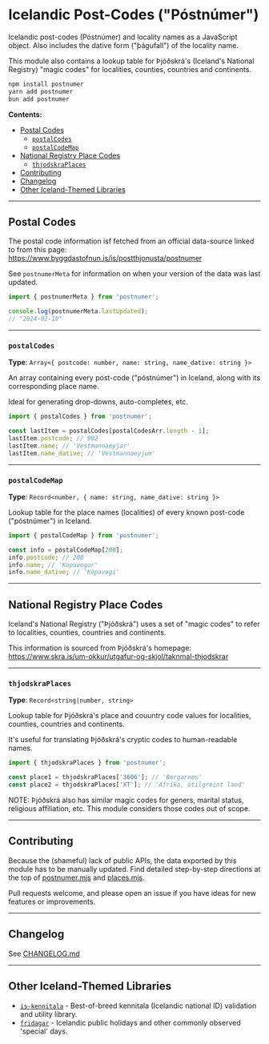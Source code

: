 # Icelandic Post-Codes ("Póstnúmer") <!-- omit from toc -->

Icelandic post-codes (Póstnúmer) and locality names as a JavaScript object.
Also includes the dative form ("þágufall") of the locality name.

This module also contains a lookup table for Þjóðskrá's (Iceland's National
Registry) "magic codes" for localities, counties, countries and continents.

```sh
npm install postnumer
yarn add postnumer
bun add postnumer
```

**Contents:**

<!-- prettier-ignore-start -->

- [Postal Codes](#postal-codes)
  - [`postalCodes`](#postalcodes)
  - [`postalCodeMap`](#postalcodemap)
- [National Registry Place Codes](#national-registry-place-codes)
  - [`thjodskraPlaces`](#thjodskraplaces)
- [Contributing](#contributing)
- [Changelog](#changelog)
- [Other Iceland-Themed Libraries](#other-iceland-themed-libraries)

<!-- prettier-ignore-end -->

---

## Postal Codes

The postal code information isf fetched from an official data-source linked to
from this page: <https://www.byggdastofnun.is/is/postthjonusta/postnumer>

See `postnumerMeta` for information on when your version of the data was last
updated.

```ts
import { postnumerMeta } from 'postnumer';

console.log(postnumerMeta.lastUpdated);
// "2024-02-18"
```

---

### `postalCodes`

**Type**: `Array<{ postcode: number, name: string, name_dative: string }>`

An array containing every post-code ("póstnúmer") in Iceland, along with its
corresponding place name.

Ideal for generating drop-downs, auto-completes, etc.

```ts
import { postalCodes } from 'postnumer';

const lastItem = postalCodes[postalCodesArr.length - 1];
lastItem.postcode; // 902
lastItem.name; // 'Vestmannaeyjar'
lastItem.name_dative; // 'Vestmannaeyjum'
```

---

### `postalCodeMap`

**Type**: `Record<number, { name: string, name_dative: string }>`

Lookup table for the place names (localities) of every known post-code
("póstnúmer") in Iceland.

```ts
import { postalCodeMap } from 'postnumer';

const info = postalCodeMap[200];
info.postcode; // 200
info.name; // 'Kópavogur'
info.name_dative; // 'Kópavogi'
```

---

## National Registry Place Codes

Iceland's National Registry ("Þjóðskrá") uses a set of "magic codes" to refer
to localities, counties, countries and continents.

This information is sourced from Þjóðskrá's homepage:
<https://www.skra.is/um-okkur/utgafur-og-skjol/taknmal-thjodskrar>

---

### `thjodskraPlaces`

**Type**: `Record<string|number, string>`

Lookup table for Þjóðskrá's place and couuntry code values for localities,
counties, countries and continents.

It's useful for translating Þjóðskrá's cryptic codes to human-readable names.

```ts
import { thjodskraPlaces } from 'postnumer';

const place1 = thjodskraPlaces['3606']; // 'Borgarnes'
const place2 = thjodskraPlaces['XT']; // 'Afríka, ótilgreint land'
```

NOTE: Þjóðskrá also has similar magic codes for geners, marital status,
religious affiliation, etc. This module considers those codes out of scope.

---

## Contributing

Because the (shameful) lack of public APIs, the data exported by this module
has to be manually updated. Find detailed step-by-step directions at the top
of [postnumer.mjs](./postnumer.mjs) and [places.mjs](./places.mjs).

Pull requests welcome, and please open an issue if you have ideas for new
features or improvements.

---

## Changelog

See
[CHANGELOG.md](https://github.com/maranomynet/postnumer/blob/dev/CHANGELOG.md)

---

## Other Iceland-Themed Libraries

- [`is-kennitala`](https://npmjs.com/package/is-kennitala) - Best-of-breed
  kennitala (Icelandic national ID) validation and utility library.
- [`fridagar`](https://npmjs.com/package/fridagar) - Icelandic public holidays
  and other commonly observed 'special' days.
